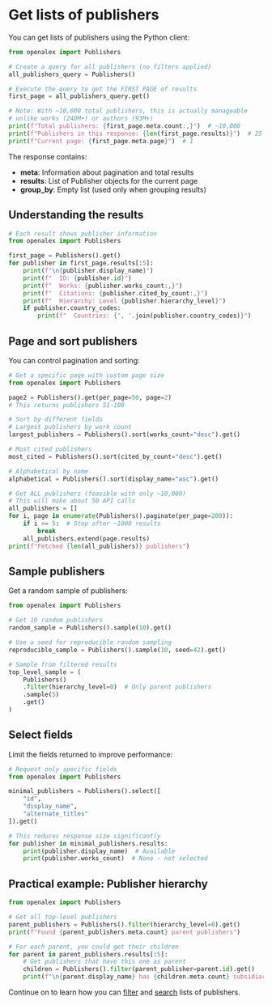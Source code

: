 # Get lists of publishers

You can get lists of publishers using the Python client:

```python
from openalex import Publishers

# Create a query for all publishers (no filters applied)
all_publishers_query = Publishers()

# Execute the query to get the FIRST PAGE of results
first_page = all_publishers_query.get()

# Note: With ~10,000 total publishers, this is actually manageable
# unlike works (240M+) or authors (93M+)
print(f"Total publishers: {first_page.meta.count:,}")  # ~10,000
print(f"Publishers in this response: {len(first_page.results)}")  # 25
print(f"Current page: {first_page.meta.page}")  # 1
```

The response contains:
- **meta**: Information about pagination and total results
- **results**: List of Publisher objects for the current page
- **group_by**: Empty list (used only when grouping results)

## Understanding the results

```python
# Each result shows publisher information
from openalex import Publishers

first_page = Publishers().get()
for publisher in first_page.results[:5]:
    print(f"\n{publisher.display_name}")
    print(f"  ID: {publisher.id}")
    print(f"  Works: {publisher.works_count:,}")
    print(f"  Citations: {publisher.cited_by_count:,}")
    print(f"  Hierarchy: Level {publisher.hierarchy_level}")
    if publisher.country_codes:
        print(f"  Countries: {', '.join(publisher.country_codes)}")
```

## Page and sort publishers

You can control pagination and sorting:

```python
# Get a specific page with custom page size
from openalex import Publishers

page2 = Publishers().get(per_page=50, page=2)
# This returns publishers 51-100

# Sort by different fields
# Largest publishers by work count
largest_publishers = Publishers().sort(works_count="desc").get()

# Most cited publishers
most_cited = Publishers().sort(cited_by_count="desc").get()

# Alphabetical by name
alphabetical = Publishers().sort(display_name="asc").get()

# Get ALL publishers (feasible with only ~10,000)
# This will make about 50 API calls
all_publishers = []
for i, page in enumerate(Publishers().paginate(per_page=200)):
    if i >= 5:  # Stop after ~1000 results
        break
    all_publishers.extend(page.results)
print(f"Fetched {len(all_publishers)} publishers")
```

## Sample publishers

Get a random sample of publishers:

```python
from openalex import Publishers

# Get 10 random publishers
random_sample = Publishers().sample(10).get()

# Use a seed for reproducible random sampling
reproducible_sample = Publishers().sample(10, seed=42).get()

# Sample from filtered results
top_level_sample = (
    Publishers()
    .filter(hierarchy_level=0)  # Only parent publishers
    .sample(5)
    .get()
)
```

## Select fields

Limit the fields returned to improve performance:

```python
# Request only specific fields
from openalex import Publishers

minimal_publishers = Publishers().select([
    "id",
    "display_name",
    "alternate_titles"
]).get()

# This reduces response size significantly
for publisher in minimal_publishers.results:
    print(publisher.display_name)  # Available
    print(publisher.works_count)  # None - not selected
```

## Practical example: Publisher hierarchy

```python
from openalex import Publishers

# Get all top-level publishers
parent_publishers = Publishers().filter(hierarchy_level=0).get()
print(f"Found {parent_publishers.meta.count} parent publishers")

# For each parent, you could get their children
for parent in parent_publishers.results[:5]:
    # Get publishers that have this one as parent
    children = Publishers().filter(parent_publisher=parent.id).get()
    print(f"\n{parent.display_name} has {children.meta.count} subsidiaries")
```

Continue on to learn how you can [filter](filter-publishers.md) and [search](search-publishers.md) lists of publishers.
